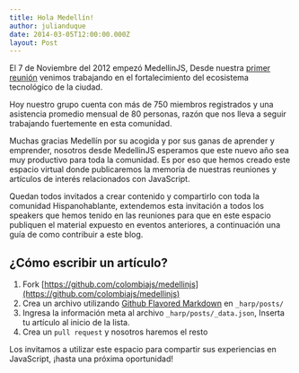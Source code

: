```yaml
---
title: Hola Medellín!
author: julianduque
date: 2014-03-05T12:00:00.000Z
layout: Post
---
```


El 7 de Noviembre del 2012 empezó MedellinJS, Desde nuestra [primer reunión](http://www.meetup.com/MedellinJS/events/86130022/)
venimos trabajando en el fortalecimiento del ecosistema tecnológico de la ciudad.

Hoy nuestro grupo cuenta con más de 750 miembros registrados y una asistencia promedio
mensual de 80 personas, razón que nos lleva a seguir trabajando fuertemente en esta comunidad.

<!-- more -->
Muchas gracias Medellín por su acogida y por sus ganas de aprender y emprender,
nosotros desde MedellinJS esperamos que este nuevo año sea muy productivo para
toda la comunidad. Es por eso que hemos creado este espacio virtual donde publicaremos
la memoría de nuestras reuniones y artículos de interés relacionados con JavaScript.

Quedan todos invitados a crear contenido y compartirlo con toda la comunidad Hispanohablante,
extendemos esta invitación a todos los speakers que hemos tenido en las reuniones para
que en este espacio publiquen el material expuesto en eventos anteriores, a continuación
una guía de como contribuir a este blog.

## ¿Cómo escribir un artículo?

1. Fork [https://github.com/colombiajs/medellinjs](https://github.com/colombiajs/medellinjs)
2. Crea un archivo utilizando [Github Flavored Markdown](http://github.github.com/github-flavored-markdown/) en `_harp/posts/`
3. Ingresa la información meta al archivo `_harp/posts/_data.json`, Inserta tu artículo al inicio de la lista.
4. Crea un `pull request` y nosotros haremos el resto

Los invitamos a utilizar este espacio para compartir sus experiencias en JavaScript,
¡hasta una próxima oportunidad!
